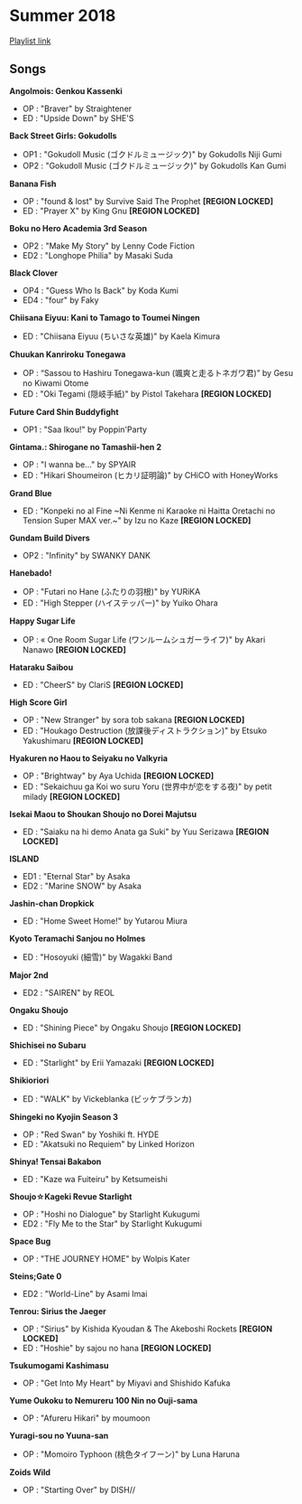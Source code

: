 # Summer 2018

[Playlist link](https://open.spotify.com/user/fz230568w0ccmom2dg3zvxq1h/playlist/3NNKsuuPHMF2HGZsT10M6y)

## Songs

**Angolmois: Genkou Kassenki**
* OP : "Braver" by Straightener
* ED : "Upside Down" by SHE'S

**Back Street Girls: Gokudolls**
* OP1 : "Gokudoll Music (ゴクドルミュージック)" by Gokudolls Niji Gumi
* OP2 : "Gokudoll Music (ゴクドルミュージック)" by Gokudolls Kan Gumi 

**Banana Fish**
* OP : "found & lost" by Survive Said The Prophet **[REGION LOCKED]**
* ED : "Prayer X" by King Gnu **[REGION LOCKED]**

**Boku no Hero Academia 3rd Season**
* OP2 : "Make My Story" by Lenny Code Fiction
* ED2 : "Longhope Philia" by Masaki Suda

**Black Clover**
* OP4 : "Guess Who Is Back" by Koda Kumi
* ED4 : "four" by Faky

**Chiisana Eiyuu: Kani to Tamago to Toumei Ningen**
* ED : "Chiisana Eiyuu (ちいさな英雄)" by Kaela Kimura

**Chuukan Kanriroku Tonegawa**
* OP : “Sassou to Hashiru Tonegawa-kun (颯爽と走るトネガワ君)” by Gesu no Kiwami Otome
* ED : "Oki Tegami (隠岐手紙)" by Pistol Takehara **[REGION LOCKED]**

**Future Card Shin Buddyfight**
* OP1 : "Saa Ikou!" by Poppin'Party

**Gintama.: Shirogane no Tamashii-hen 2**
* OP : "I wanna be..." by SPYAIR
* ED : "Hikari Shoumeiron (ヒカリ証明論)" by CHiCO with HoneyWorks

**Grand Blue**
* ED : "Konpeki no al Fine ~Ni Kenme ni Karaoke ni Haitta Oretachi no Tension Super MAX ver.~" by Izu no Kaze **[REGION LOCKED]**

**Gundam Build Divers**
* OP2 : "Infinity" by SWANKY DANK

**Hanebado!**
* OP : "Futari no Hane (ふたりの羽根)" by YURiKA
* ED : "High Stepper (ハイステッパー)" by Yuiko Ohara

**Happy Sugar Life**
* OP : « One Room Sugar Life (ワンルームシュガーライフ)" by Akari Nanawo **[REGION LOCKED]**

**Hataraku Saibou**
* ED : "CheerS" by ClariS **[REGION LOCKED]**

**High Score Girl**
* OP : "New Stranger" by sora tob sakana **[REGION LOCKED]**
* ED : "Houkago Destruction (放課後ディストラクション)" by Etsuko Yakushimaru **[REGION LOCKED]**

**Hyakuren no Haou to Seiyaku no Valkyria**
* OP : "Brightway" by Aya Uchida **[REGION LOCKED]**
* ED : "Sekaichuu ga Koi wo suru Yoru (世界中が恋をする夜)" by petit milady **[REGION LOCKED]**

**Isekai Maou to Shoukan Shoujo no Dorei Majutsu**
* ED : "Saiaku na hi demo Anata ga Suki" by Yuu Serizawa **[REGION LOCKED]**

**ISLAND**
* ED1 : "Eternal Star" by Asaka
* ED2 : "Marine SNOW" by Asaka

**Jashin-chan Dropkick**
* ED : "Home Sweet Home!" by Yutarou Miura

**Kyoto Teramachi Sanjou no Holmes**
* ED : "Hosoyuki (細雪)" by Wagakki Band

**Major 2nd**
* ED2 : "SAIREN" by REOL

**Ongaku Shoujo**
* ED : "Shining Piece" by Ongaku Shoujo **[REGION LOCKED]**

**Shichisei no Subaru**
* ED : "Starlight" by Erii Yamazaki **[REGION LOCKED]**

**Shikioriori**
* ED : "WALK" by Vickeblanka (ビッケブランカ)

**Shingeki no Kyojin Season 3**
* OP : "Red Swan" by Yoshiki ft. HYDE
* ED : "Akatsuki no Requiem" by Linked Horizon

**Shinya! Tensai Bakabon**
* ED : "Kaze wa Fuiteiru" by Ketsumeishi

**Shoujo☆Kageki Revue Starlight**
* OP : "Hoshi no Dialogue" by Starlight Kukugumi
* ED2 : "Fly Me to the Star" by Starlight Kukugumi

**Space Bug**
* OP : "THE JOURNEY HOME" by Wolpis Kater

**Steins;Gate 0**
* ED2 : "World-Line" by Asami Imai

**Tenrou: Sirius the Jaeger**
* OP : "Sirius" by Kishida Kyoudan & The Akeboshi Rockets **[REGION LOCKED]**
* ED : "Hoshie" by sajou no hana **[REGION LOCKED]**

**Tsukumogami Kashimasu**
* OP : "Get Into My Heart" by Miyavi and Shishido Kafuka

**Yume Oukoku to Nemureru 100 Nin no Ouji-sama**
* OP : "Afureru Hikari" by moumoon

**Yuragi-sou no Yuuna-san**
* OP : "Momoiro Typhoon (桃色タイフーン)" by Luna Haruna

**Zoids Wild**
* OP : "Starting Over" by DISH//